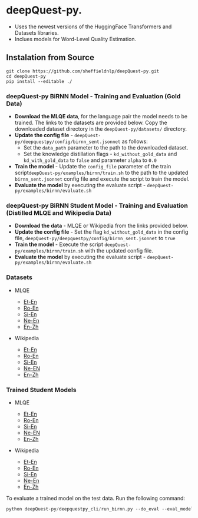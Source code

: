 # deepQuest-py. 

- Uses the newest versions of the HuggingFace Transformers and Datasets libraries.
- Inclues models for Word-Level Quality Estimation.

## Instalation from Source

```
git clone https://github.com/sheffieldnlp/deepQuest-py.git
cd deepQuest-py
pip install --editable ./
```
### deepQuest-py BiRNN Model - Training and Evaluation (Gold Data)

- **Download the MLQE data**, for the language pair the model needs to be trained. The links to the datasets are provided below. Copy the downloaded dataset directory in the `deepQuest-py/datasets/` directory.
- **Update the config file**  - `deepQuest-py/deepquestpy/config/birnn_sent.jsonnet` as follows:
	- Set the `data_path` parameter to the path to the downloaded dataset.
	- Set the knowledge distillation flags - `kd_without_gold_data` and `kd_with_gold_data` to `false` and parameter `alpha` to `0.0`
- **Train the model** - Update the `config_file` parameter of the train script`deepQuest-py/examples/birnn/train.sh` to the path to the updated `birnn_sent.jsonnet` config file and execute the script to train the model.
- **Evaluate the model** by executing the evaluate script - `deepQuest-py/examples/birnn/evaluate.sh` 

### deepQuest-py BiRNN Student Model - Training and Evaluation (Distilled MLQE and Wikipedia Data)

- **Download the data** - MLQE or Wikipedia from the links provided below.
- **Update the config file** - Set the flag `kd_without_gold_data` in the config file, `deepQuest-py/deepquestpy/config/birnn_sent.jsonnet` to `true`
- **Train the model** - Execute the script `deepQuest-py/examples/birnn/train.sh` with the updated config file. 
- **Evaluate the model** by executing the evaluate script - `deepQuest-py/examples/birnn/evaluate.sh`

### Datasets
- MLQE
  - [Et-En](https://www.quest.dcs.shef.ac.uk/dq_student_birnn/et_en_mlqe.tar.gz)
   - [Ro-En](https://www.quest.dcs.shef.ac.uk/dq_student_birnn/ro_en_mlqe.tar.gz)
   - [Si-En](https://www.quest.dcs.shef.ac.uk/dq_student_birnn/si_en_mlqe.tar.gz)
   - [Ne-En](https://www.quest.dcs.shef.ac.uk/dq_student_birnn/ne_en_mlqe.tar.gz)
   - [En-Zh](https://www.quest.dcs.shef.ac.uk/dq_student_birnn/en_zh_mlqe.tar.gz)

	
- Wikipedia
	- [Et-En](https://www.quest.dcs.shef.ac.uk/dq_student_birnn/et_en_25k_wiki.tar.gz)
	- [Ro-En](https://www.quest.dcs.shef.ac.uk/dq_student_birnn/ro_en_100k_wiki.tar.gz)
	- [Si-En](https://www.quest.dcs.shef.ac.uk/dq_student_birnn/si_en_100k_wiki.tar.gz)
	- [Ne-EN](https://www.quest.dcs.shef.ac.uk/dq_student_birnn/ne_en_100k_wiki.tar.gz)
	- [En-Zh](https://www.quest.dcs.shef.ac.uk/dq_student_birnn/en_zh_100k_wiki.tar.gz)

### Trained Student Models
- MLQE
	- [Et-En](https://www.quest.dcs.shef.ac.uk/dq_student_birnn/birnn_mlqe_et_en.tar.gz)
	- [Ro-En](https://www.quest.dcs.shef.ac.uk/dq_student_birnn/birnn_mlqe_ro_en.tar.gz)
	- [Si-En](https://www.quest.dcs.shef.ac.uk/dq_student_birnn/birnn_mlqe_si_en.tar.gz)
	- [Ne-EN](https://www.quest.dcs.shef.ac.uk/dq_student_birnn/birnn_mlqe_ne_en.tar.gz)
	- [En-Zh](https://www.quest.dcs.shef.ac.uk/dq_student_birnn/birnn_mlqe_en_zh.tar.gz)
	
- Wikipedia
	- [Et-En](https://www.quest.dcs.shef.ac.uk/dq_student_birnn/birnn_wiki25k_et_en.tar.gz)
	- [Ro-En](https://www.quest.dcs.shef.ac.uk/dq_student_birnn/birnn_wiki100k_ro_en.tar.gz)
	- [Si-En](https://www.quest.dcs.shef.ac.uk/dq_student_birnn/birnn_wiki100k_si_en.tar.gz)
	- [Ne-En](https://www.quest.dcs.shef.ac.uk/dq_student_birnn/birnn_wiki100k_ne_en.tar.gz)
	- [En-Zh](https://www.quest.dcs.shef.ac.uk/dq_student_birnn/birnn_wiki100k_en_zh.tar.gz)

To evaluate a trained model on the test data. Run the following command:

```python
python deepQuest-py/deepquestpy_cli/run_birnn.py --do_eval --eval_model "path to the saved model.tar.gz file" --eval_data_path "path to the test data directory" + "test"
```
